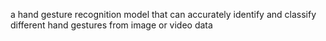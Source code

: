 a hand gesture recognition model that can accurately identify and classify different hand gestures from image or video data
